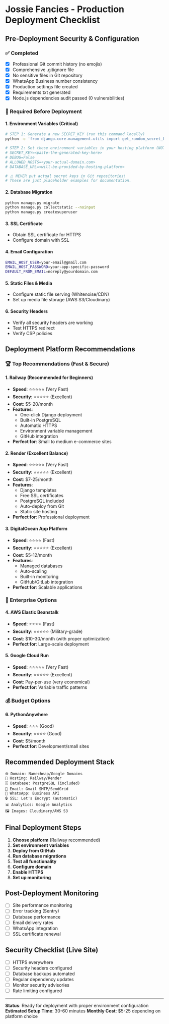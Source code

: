 # Jossie Fancies - Production Deployment Checklist

## Pre-Deployment Security & Configuration

### ✅ Completed
- [x] Professional Git commit history (no emojis)
- [x] Comprehensive .gitignore file
- [x] No sensitive files in Git repository
- [x] WhatsApp Business number consistency
- [x] Production settings file created
- [x] Requirements.txt generated
- [x] Node.js dependencies audit passed (0 vulnerabilities)

### 🔧 Required Before Deployment

#### 1. Environment Variables (Critical)
```bash
# STEP 1: Generate a new SECRET_KEY (run this command locally)
python -c 'from django.core.management.utils import get_random_secret_key; print(get_random_secret_key())'

# STEP 2: Set these environment variables in your hosting platform (NOT in Git):
# SECRET_KEY=<paste-the-generated-key-here>
# DEBUG=False
# ALLOWED_HOSTS=<your-actual-domain.com>
# DATABASE_URL=<will-be-provided-by-hosting-platform>

# ⚠️ NEVER put actual secret keys in Git repositories!
# These are just placeholder examples for documentation.
```

#### 2. Database Migration
```bash
python manage.py migrate
python manage.py collectstatic --noinput
python manage.py createsuperuser
```

#### 3. SSL Certificate
- Obtain SSL certificate for HTTPS
- Configure domain with SSL

#### 4. Email Configuration
```bash
EMAIL_HOST_USER=your-email@gmail.com
EMAIL_HOST_PASSWORD=your-app-specific-password
DEFAULT_FROM_EMAIL=noreply@yourdomain.com
```

#### 5. Static Files & Media
- Configure static file serving (Whitenoise/CDN)
- Set up media file storage (AWS S3/Cloudinary)

#### 6. Security Headers
- Verify all security headers are working
- Test HTTPS redirect
- Verify CSP policies

## Deployment Platform Recommendations

### 🏆 Top Recommendations (Fast & Secure)

#### 1. **Railway** (Recommended for Beginners)
- **Speed**: ⭐⭐⭐⭐⭐ (Very Fast)
- **Security**: ⭐⭐⭐⭐⭐ (Excellent)
- **Cost**: $5-20/month
- **Features**: 
  - One-click Django deployment
  - Built-in PostgreSQL
  - Automatic HTTPS
  - Environment variable management
  - GitHub integration
- **Perfect for**: Small to medium e-commerce sites

#### 2. **Render** (Excellent Balance)
- **Speed**: ⭐⭐⭐⭐⭐ (Very Fast)
- **Security**: ⭐⭐⭐⭐⭐ (Excellent)
- **Cost**: $7-25/month
- **Features**:
  - Django templates
  - Free SSL certificates
  - PostgreSQL included
  - Auto-deploy from Git
  - Static site hosting
- **Perfect for**: Professional deployment

#### 3. **DigitalOcean App Platform**
- **Speed**: ⭐⭐⭐⭐ (Fast)
- **Security**: ⭐⭐⭐⭐⭐ (Excellent)
- **Cost**: $5-12/month
- **Features**:
  - Managed databases
  - Auto-scaling
  - Built-in monitoring
  - GitHub/GitLab integration
- **Perfect for**: Scalable applications

### 💼 Enterprise Options

#### 4. **AWS Elastic Beanstalk**
- **Speed**: ⭐⭐⭐⭐ (Fast)
- **Security**: ⭐⭐⭐⭐⭐ (Military-grade)
- **Cost**: $10-30/month (with proper optimization)
- **Perfect for**: Large-scale deployment

#### 5. **Google Cloud Run**
- **Speed**: ⭐⭐⭐⭐⭐ (Very Fast)
- **Security**: ⭐⭐⭐⭐⭐ (Excellent)
- **Cost**: Pay-per-use (very economical)
- **Perfect for**: Variable traffic patterns

### 💰 Budget Options

#### 6. **PythonAnywhere**
- **Speed**: ⭐⭐⭐ (Good)
- **Security**: ⭐⭐⭐⭐ (Good)
- **Cost**: $5/month
- **Perfect for**: Development/small sites

## Recommended Deployment Stack

```
🌐 Domain: Namecheap/Google Domains
🚀 Hosting: Railway/Render
🗄️ Database: PostgreSQL (included)
📧 Email: Gmail SMTP/SendGrid
📱 WhatsApp: Business API
🔒 SSL: Let's Encrypt (automatic)
📊 Analytics: Google Analytics
🖼️ Images: Cloudinary/AWS S3
```

## Final Deployment Steps

1. **Choose platform** (Railway recommended)
2. **Set environment variables**
3. **Deploy from GitHub**
4. **Run database migrations**
5. **Test all functionality**
6. **Configure domain**
7. **Enable HTTPS**
8. **Set up monitoring**

## Post-Deployment Monitoring

- [ ] Site performance monitoring
- [ ] Error tracking (Sentry)
- [ ] Database performance
- [ ] Email delivery rates
- [ ] WhatsApp integration
- [ ] SSL certificate renewal

## Security Checklist (Live Site)

- [ ] HTTPS everywhere
- [ ] Security headers configured
- [ ] Database backups automated
- [ ] Regular dependency updates
- [ ] Monitor security advisories
- [ ] Rate limiting configured

---

**Status**: Ready for deployment with proper environment configuration
**Estimated Setup Time**: 30-60 minutes
**Monthly Cost**: $5-25 depending on platform choice